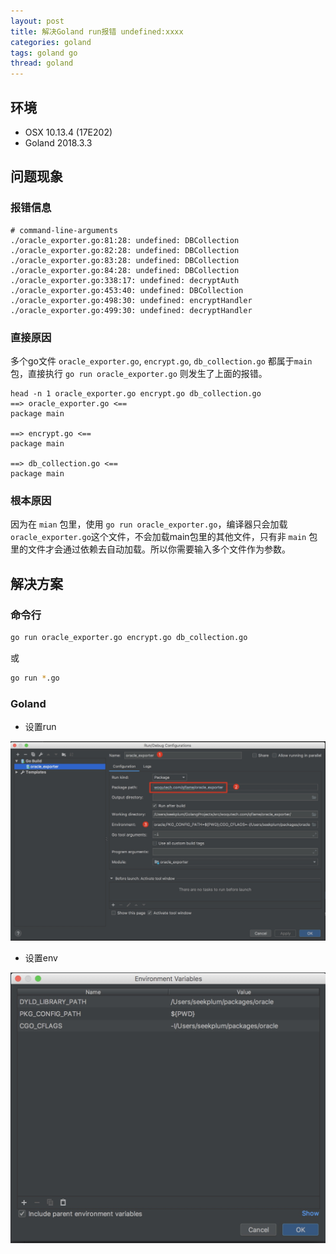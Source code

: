 ```yaml
---
layout: post
title: 解决Goland run报错 undefined:xxxx
categories: goland
tags: goland go
thread: goland
---
```

## 环境

* OSX 10.13.4 (17E202)
* Goland 2018.3.3

## 问题现象

### 报错信息

```text
# command-line-arguments
./oracle_exporter.go:81:28: undefined: DBCollection
./oracle_exporter.go:82:28: undefined: DBCollection
./oracle_exporter.go:83:28: undefined: DBCollection
./oracle_exporter.go:84:28: undefined: DBCollection
./oracle_exporter.go:338:17: undefined: decryptAuth
./oracle_exporter.go:453:40: undefined: DBCollection
./oracle_exporter.go:498:30: undefined: encryptHandler
./oracle_exporter.go:499:30: undefined: decryptHandler
```

### 直接原因

多个go文件 `oracle_exporter.go`, `encrypt.go`, `db_collection.go` 都属于`main`包，直接执行 `go run oracle_exporter.go` 则发生了上面的报错。

```text
head -n 1 oracle_exporter.go encrypt.go db_collection.go
==> oracle_exporter.go <==
package main

==> encrypt.go <==
package main

==> db_collection.go <==
package main
```

### 根本原因

因为在 `mian` 包里，使用 `go run oracle_exporter.go`，编译器只会加载`oracle_exporter.go`这个文件，不会加载main包里的其他文件，只有非 `main` 包里的文件才会通过依赖去自动加载。所以你需要输入多个文件作为参数。

## 解决方案

### 命令行

```bash
go run oracle_exporter.go encrypt.go db_collection.go
```

或

```bash
go run *.go
```

### Goland

* 设置run

![Goland运行package](/static/images/goland/goland-run-packages.jpg) 

* 设置env

![依赖环境变量](/static/images/goland/oracle-client-env.jpg)
